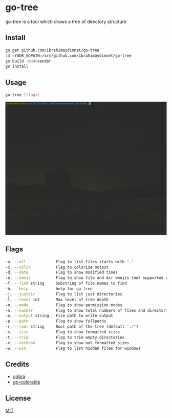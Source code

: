 # go-tree
go-tree is a tool which draws a tree of directory structure

## Install
```bash
go get github.com/ibrahimaydinnet/go-tree
cd <YOUR_GOPATH>/src/github.com/ibrahimaydinnet/go-tree
go build -mod=vendor
go install
```

## Usage
```bash
go-tree [flags]
```
![usage](docs/go-tree.gif)

## Flags

```bash
-a, --all             Flag to list files starts with "."
-c, --color           Flag to colorize output
-d, --date            Flag to show modified times
-e, --emoji           Flag to show file and dir emojis (not supported on windows)
-f, --find string     Substring of file names to find
-h, --help            help for go-tree
-j, --justdir         Flag to list just directories
-l, --level int       Max level of tree depth
-m, --mode            Flag to show permission modes
-n, --number          Flag to show total numbers of files and directories
-o, --output string   File path to write output
-p, --path            Flag to show fullpaths
-r, --root string     Root path of the tree (default "./")
-s, --size            Flag to show formatted sizes
-t, --trim            Flag to trim empty directories
-v, --verbose         Flag to show not formatted sizes
-w, --win             Flag to list hidden files for windows
```

## Credits
- [cobra](https://github.com/spf13/cobra)
- [go-colorable](https://github.com/mattn/go-colorable)

## License

[MIT](https://choosealicense.com/licenses/mit/)